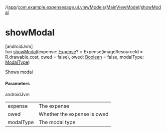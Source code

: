 //[app](../../../index.md)/[com.example.expensesage.ui.viewModels](../index.md)/[MainViewModel](index.md)/[showModal](show-modal.md)

# showModal

[androidJvm]\
fun [showModal](show-modal.md)(expense: [Expense](../../com.example.expensesage.data.expenses/-expense/index.md)? = Expense(imageResourceId = R.drawable.cost, owed = false), owed: [Boolean](https://kotlinlang.org/api/latest/jvm/stdlib/kotlin/-boolean/index.html) = false, modalType: [ModalType](../../com.example.expensesage.ui.utils/-modal-type/index.md))

Shows modal

#### Parameters

androidJvm

| | |
|---|---|
| expense | The expense |
| owed | Whether the expense is owed |
| modalType | The modal type |
